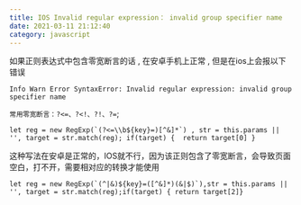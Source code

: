 ```yaml
---
title: IOS Invalid regular expression： invalid group specifier name
date: 2021-03-11 21:12:40
category: javascript
---
```


如果正则表达式中包含零宽断言的话 , 在安卓手机上正常 , 但是在ios上会报以下错误
```
Info Warn Error SyntaxError: Invalid regular expression: invalid group specifier name
```
`常用零宽断言：?<=、?<!、?!、?=`;
 ```
let reg = new RegExp(`(?<=\\b${key}=)[^&]*`) , str = this.params || '', target = str.match(reg); if(target) {  return target[0] }
```
这种写法在安卓是正常的，IOS就不行，因为该正则包含了零宽断言，会导致页面空白，打不开，需要相对应的转换才能使用
```
let reg = new RegExp(`(^|&)${key}=([^&]*)(&|$)`),str = this.params || '', target = str.match(reg);if(target) { return target[2]}
```
